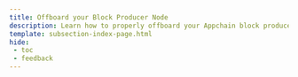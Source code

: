 ```yaml
---
title: Offboard your Block Producer Node
description: Learn how to properly offboard your Appchain block producer nodes (also known as sequencers or collators) including clearing session keys and undelegating funds.
template: subsection-index-page.html
hide: 
 - toc
 - feedback
---
```


